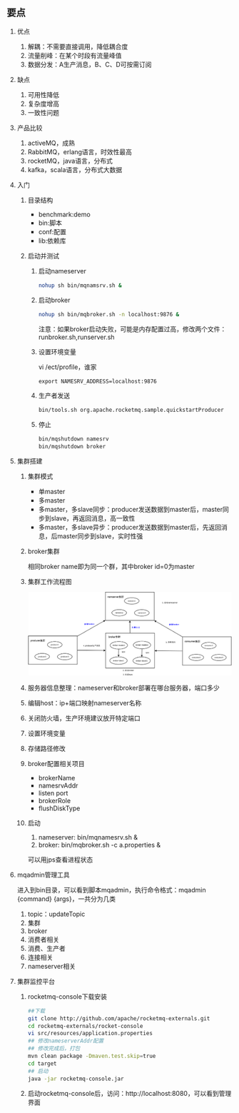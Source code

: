 ## 要点

1. 优点
    1. 解耦：不需要直接调用，降低耦合度
    2. 流量削峰：在某个时段有流量峰值
    3. 数据分发：A生产消息，B、C、D可按需订阅

2. 缺点
    1. 可用性降低
    2. 复杂度增高
    3. 一致性问题

3. 产品比较
    1. activeMQ，成熟
    2. RabbitMQ，erlang语言，时效性最高
    3. rocketMQ，java语言，分布式
    4. kafka，scala语言，分布式大数据

4. 入门

    1. 目录结构
        * benchmark:demo
        * bin:脚本
        * conf:配置
        * lib:依赖库

    2. 启动并测试

        1. 启动nameserver

            ```bash
            nohup sh bin/mqnamsrv.sh &
            ```

        2. 启动broker

            ```bash
            nohup sh bin/mqbroker.sh -n localhost:9876 &
            ```

            注意：如果broker启动失败，可能是内存配置过高，修改两个文件：runbroker.sh,runserver.sh

        3. 设置环境变量

            vi /ect/profile，谁家

            ```xml
            export NAMESRV_ADDRESS=localhost:9876
            ```

        4. 生产者发送

            ```bash
            bin/tools.sh org.apache.rocketmq.sample.quickstartProducer
            ```

        5. 停止

            ```bash
            bin/mqshutdown namesrv
            bin/mqshutdown broker
            ```

5. 集群搭建

    1. 集群模式

        * 单master
        * 多master
        * 多master，多slave同步：producer发送数据到master后，master同步到slave，再返回消息，高一致性
        * 多master，多slave异步：producer发送数据到master后，先返回消息，后master同步到slave，实时性强

    2. broker集群

        相同broker name即为同一个群，其中broker id=0为master

    3. 集群工作流程图

        ![](dia/rocketmq-distribute.png)

    4. 服务器信息整理：nameserver和broker部署在哪台服务器，端口多少
    5. 编辑host：ip+端口映射nameserver名称
    6. 关闭防火墙，生产环境建议放开特定端口
    7. 设置环境变量
    8. 存储路径修改
    9. broker配置相关项目
        * brokerName
        * namesrvAddr
        * listen port
        * brokerRole
        * flushDiskType

    10. 启动

        1. nameserver: bin/mqnamesrv.sh &
        2. broker: bin/mqbroker.sh -c a.properties &

        可以用jps查看进程状态

6. mqadmin管理工具

    进入到bin目录，可以看到脚本mqadmin，执行命令格式：mqadmin {command} {args}，一共分为几类
    1. topic：updateTopic
    2. 集群
    3. broker
    4. 消费者相关
    5. 消费、生产者
    6. 连接相关
    7. nameserver相关

7. 集群监控平台

    1. rocketmq-console下载安装

        ```bash
        ##下载
        git clone http://github.com/apache/rocketmq-externals.git
        cd rocketmq-externals/rocket-console
        vi src/resources/application.properties
        ## 修改nameserverAddr配置
        ## 修改完成后，打包
        mvn clean package -Dmaven.test.skip=true
        cd target
        ## 启动
        java -jar rocketmq-console.jar
        ```

    2. 启动rocketmq-console后，访问：http://localhost:8080，可以看到管理界面